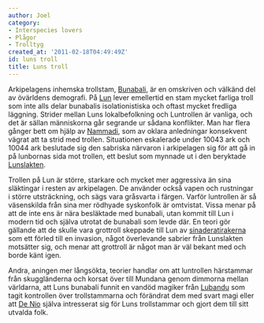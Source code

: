 ```yaml
---
author: Joel
category:
- Interspecies lovers
- Plågor
- Trolltyg
created_at: '2011-02-18T04:49:49Z'
id: luns troll
title: Luns troll
---
```

Arkipelagens inhemska trollstam, [Bunabali], är en omskriven och välkänd del av övärldens demografi. På [Lun] lever emellertid en stam mycket farliga troll som inte alls delar bunabalis isolationistiska och oftast mycket fredliga läggning. Strider mellan Luns lokalbefolkning och Luntrollen är vanliga, och det är sällan människorna går segrande ur sådana konflikter. Man har flera gånger bett om hjälp av [Nammadi], som av oklara anledningar konsekvent vägrat att ta strid med trollen. Situationen eskalerade under 10043 ark och 10044 ark beslutade sig den sabriska närvaron i arkipelagen sig för att gå in på lunbornas sida mot trollen, ett beslut som mynnade ut i den beryktade [Lunslakten].

Trollen på Lun är större, starkare och mycket mer aggressiva än sina släktingar i resten av arkipelagen. De använder också vapen och rustningar i större utsträckning, och sägs vara gråsvarta i färgen. Varför luntrollen är så väsenskilda från sina mer rödhyade syskonfolk är omtvistat. Vissa menar på att de inte ens är nära besläktade med bunabali, utan kommit till Lun i modern tid och själva utrotat de bunabali som levde där. En teori gör gällande att de skulle vara grottroll skeppade till Lun av [sinaderatirakerna] som ett förled till en invasion, något överlevande sabrier från Lunslakten motsätter sig, och menar att grottroll är något man är väl bekant med och borde känt igen.

Andra, aningen mer långsökta, teorier handlar om att luntrollen härstammar från skuggländerna och korsat över till Mundana genom dimmorna mellan världarna, att Luns bunabali funnit en vandöd magiker från [Lubandu] som tagit kontrollen över trollstammarna och förändrat dem med svart magi eller att [De Nio] själva intresserat sig för Luns trollstammar och gjort dem till sitt utvalda folk.

  [Bunabali]: Bunabali
  [Lun]: Lun
  [Nammadi]: fraktionen
  [Lunslakten]: Lunslakten
  [sinaderatirakerna]: Sinadera
  [Lubandu]: Lubandu
  [De Nio]: De_Nio